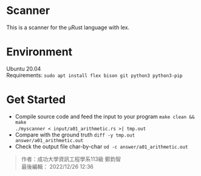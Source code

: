 # Scanner
This is a scanner for the μRust language with lex.  
# Environment
Ubuntu 20.04  
Requirements: `sudo apt install flex bison git python3 python3-pip`  
# Get Started
* Compile source code and feed the input to your program
`make clean && make`  
`./myscanner < input/a01_arithmetic.rs >| tmp.out`
* Compare with the ground truth
`diff -y tmp.out answer/a01_arithmetic.out`
* Check the output file char-by-char
`od -c answer/a01_arithmetic.out`  

> 作者：成功大學資訊工程學系113級 鄭鈞智  
> 最後編輯： 2022/12/26 12:36
